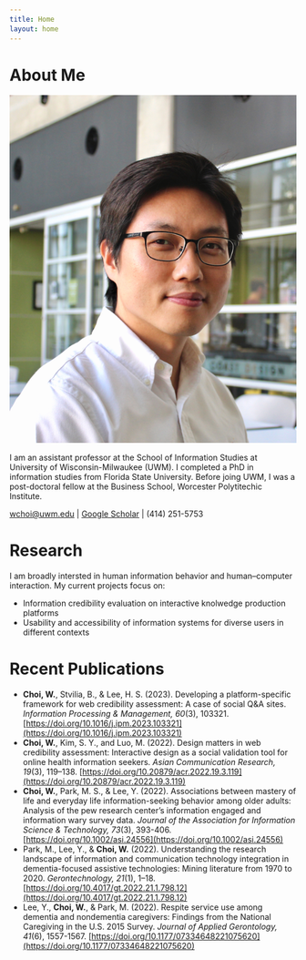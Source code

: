 ```yaml
---
title: Home
layout: home
---
```

# About Me


![Image of Wonchan Choi](assets/images/wchoi_gp.tiff)

I am an assistant professor at the School of Information Studies at University of Wisconsin-Milwaukee (UWM). I completed a PhD in information studies from Florida State University. Before joing UWM, I was a post-doctoral fellow at the Business School, Worcester Polytitechic Institute.

wchoi@uwm.edu | [Google Scholar](https://scholar.google.com/citations?user=p5_1GbgAAAAJ&hl=en) | (414) 251-5753  

# Research
I am broadly intersted in human information behavior and human–computer interaction. My current projects focus on:
- Information credibility evaluation on interactive knolwedge production platforms
- Usability and accessibility of information systems for diverse users in different contexts

# Recent Publications 
- **Choi, W.**, Stvilia, B., & Lee, H. S. (2023). Developing a platform-specific framework for web credibility assessment: A case of social Q&A sites. *Information Processing & Management, 60*(3), 103321. [https://doi.org/10.1016/j.ipm.2023.103321](https://doi.org/10.1016/j.ipm.2023.103321)
- **Choi, W.**, Kim, S. Y., and Luo, M. (2022). Design matters in web credibility assessment: Interactive design as a social validation tool for online health information seekers. *Asian Communication Research, 19*(3), 119–138. [https://doi.org/10.20879/acr.2022.19.3.119](https://doi.org/10.20879/acr.2022.19.3.119)
- **Choi, W.**, Park, M. S., & Lee, Y. (2022). Associations between mastery of life and everyday life information-seeking behavior among older adults: Analysis of the pew research center’s information engaged and information wary survey data. *Journal of the Association for Information Science & Technology, 73*(3), 393-406. [https://doi.org/10.1002/asi.24556](https://doi.org/10.1002/asi.24556)
- Park, M., Lee, Y., & **Choi, W.** (2022). Understanding the research landscape of information and communication technology integration in dementia-focused assistive technologies: Mining literature from 1970 to 2020. *Gerontechnology, 21*(1), 1–18. [https://doi.org/10.4017/gt.2022.21.1.798.12](https://doi.org/10.4017/gt.2022.21.1.798.12)
- Lee, Y., **Choi, W.**, & Park, M. (2022). Respite service use among dementia and nondementia caregivers: Findings from the National Caregiving in the U.S. 2015 Survey. *Journal of Applied Gerontology, 41*(6), 1557-1567. [https://doi.org/10.1177/07334648221075620](https://doi.org/10.1177/07334648221075620)
